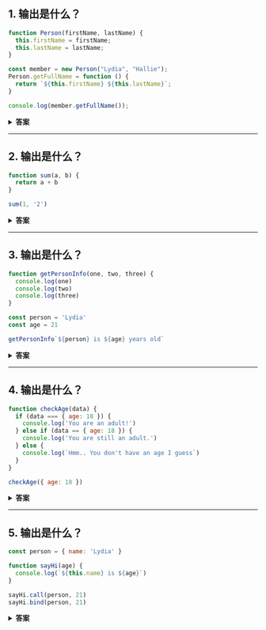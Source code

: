 ## 1. 输出是什么？
```js
function Person(firstName, lastName) {
  this.firstName = firstName;
  this.lastName = lastName;
}

const member = new Person("Lydia", "Hallie");
Person.getFullName = function () {
  return `${this.firstName} ${this.lastName}`;
}

console.log(member.getFullName());

```
<details><summary><b>答案</b></summary>
<p>

#### 答案：TypeError

你不能像常规对象那样，给构造函数添加属性。如果你想一次性给所有的实例添加特性。你应该使用原型，因此，本例中，使用下面的方式：

```js
Person.prototype.getFullName = function () {
  return `${this.firstName} ${this.lastName}`;
}

```
这样才会使 member.getFullName() 起作用。为什么这么做有益的？假设我们将这个方法添加到构造函数本身里，也许不是每个Person实例都需要这个方法。这将浪费大量内存空间。因为它们仍然具有该属性，这将占用每个实例的内存空间。相反，如果我们只将它添加到原型中，那么它只存在于内存中的一个位置，但是所有实例都可以访问它。

</p>
</details>

---

## 2. 输出是什么？

```js
function sum(a, b) {
  return a + b
}

sum(1, '2')

```
<details><summary><b>答案</b></summary>
<p>

#### 答案：“12”

JavaScript 是一种动态类型语言：我们不指定某些变量的类型。值可以在你不知道的情况下自动转换成另一种类型，这种类型称为隐式类型转换（implicit type coercion）。Coercion 是指将一种类型转换为另一种类型。

在本例中，JavaScript 将数字 1 转换为字符串，以便函数有意义并返回一个值。在数字类型（1）和字符串类型（'2'）相加时，该数字被视为字符串。我们可以连接字符串，比如 "Hello" + "World"，这里发生的是 "1" + "2"，它返回 "12"。


</p>
</details>

---

## 3. 输出是什么？
```js
function getPersonInfo(one, two, three) {
  console.log(one)
  console.log(two)
  console.log(three)
}

const person = 'Lydia'
const age = 21

getPersonInfo`${person} is ${age} years old`

```
<details><summary><b>答案</b></summary>
<p>

#### 答案： ["", " is ", " years old"] "Lydia" 21

如果使用模板字符串，第一个参数的值总是包含字符串的数组。其余的参数获取的是传递的表达式的值！
参考： [ECMAScript 6 入门 模板字符串的标签模板功能](http://es6.ruanyifeng.com/#docs/string#%E6%A0%87%E7%AD%BE%E6%A8%A1%E6%9D%BF)

</p>
</details>

---

## 4. 输出是什么？

```js
function checkAge(data) {
  if (data === { age: 18 }) {
    console.log('You are an adult!')
  } else if (data == { age: 18 }) {
    console.log('You are still an adult.')
  } else {
    console.log(`Hmm.. You don't have an age I guess`)
  }
}

checkAge({ age: 18 })

```
<details><summary><b>答案</b></summary>
<p>

#### 答案： Hmm.. You don't have an age I guess

在测试相等性时，基本类型通过它们的值（value）进行比较，而对象通过它们的引用（reference）进行比较。JavaScript 检查对象是否具有对内存中相同位置的引用。

题目中我们正在比较的两个对象不是同一个引用：作为参数传递的对象引用的内存位置，与用于判断相等的对象所引用的内存位置并不同。

这也是 { age: 18 } === { age: 18 } 和 { age: 18 } == { age: 18 } 都返回 false 的原因。

</p>
</details>

---

## 5. 输出是什么？

```js
const person = { name: 'Lydia' }

function sayHi(age) {
  console.log(`${this.name} is ${age}`)
}

sayHi.call(person, 21)
sayHi.bind(person, 21)
```


<details><summary><b>答案</b></summary>
<p>

#### 答案: Lydia is 21， function

使用这两种方法，我们都可以传递我们希望this关键字引用的对象。但 .call是立即执行的。.bind返回函数的副本，但带有绑定上下文！它不是立即执行的。

</p>
</details>
